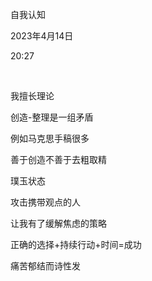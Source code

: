 自我认知

2023年4月14日

20:27

 

我擅长理论

创造-整理是一组矛盾

例如马克思手稿很多

善于创造不善于去粗取精

璞玉状态

攻击携带观点的人

让我有了缓解焦虑的策略

正确的选择+持续行动+时间=成功

痛苦郁结而诗性发
